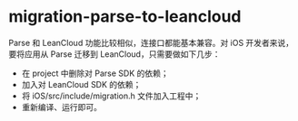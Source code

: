 # migration-parse-to-leancloud

Parse 和 LeanCloud 功能比较相似，连接口都能基本兼容。对 iOS 开发者来说，要将应用从 Parse 迁移到 LeanCloud，只需要做如下几步：

* 在 project 中删除对 Parse SDK 的依赖；
* 加入对 LeanCloud SDK 的依赖；
* 将 iOS/src/include/migration.h 文件加入工程中；
* 重新编译、运行即可。
